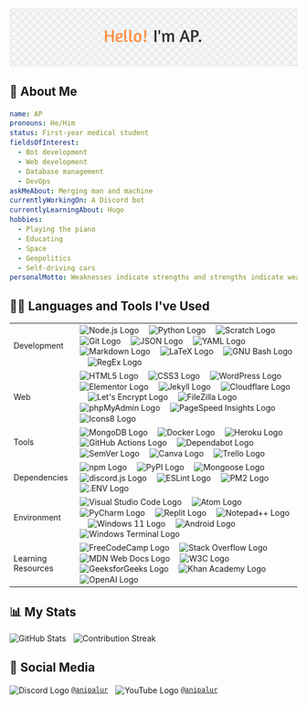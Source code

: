 <!-- markdownlint-disable first-line-heading -->

<picture>
  <source
    srcset="./assets/header-image-dark.png"
    media="(prefers-color-scheme: dark)"
  />
  <source
    srcset="./assets/header-image-light.png"
    media="(prefers-color-scheme: light), (prefers-color-scheme: no-preference)"
  />
  <img src="./assets/header-image-light.png" alt="Header Image" />
</picture>

## 🧔 About Me

```yaml
name: AP
pronouns: He/Him
status: First-year medical student
fieldsOfInterest:
  - Bot development
  - Web development
  - Database management
  - DevOps
askMeAbout: Merging man and machine
currentlyWorkingOn: A Discord bot
currentlyLearningAbout: Hugo
hobbies:
  - Playing the piano
  - Educating
  - Space
  - Geopolitics
  - Self-driving cars
personalMotto: Weaknesses indicate strengths and strengths indicate weaknesses.
```

## 👨‍💻 Languages and Tools I've Used

<table>
  <tr></tr>
  <tr>
    <td><br>Development<br><br></td>
    <td>
      <img src="https://cdn.simpleicons.org/nodedotjs" height="40" align="center" alt="Node.js Logo" title="Node.js" />
      <img width="10" />
      <img src="https://cdn.simpleicons.org/python" height="40" align="center" alt="Python Logo" title="Python" />
      <img width="10" />
      <img src="https://cdn.simpleicons.org/scratch" height="40" align="center" alt="Scratch Logo" title="Scratch" />
      <img width="10" />
      <!--
      The Git logo (sourced from https://git-scm.com/downloads/logos)
      by Jason Long
      is licensed under the Creative Commons Attribution 3.0 Unported License (https://spdx.org/licenses/CC-BY-3.0).
      -->
      <img src="https://cdn.simpleicons.org/git" height="40" align="center" alt="Git Logo" title="Git" />
      <img width="10" />
      <img src="https://cdn.simpleicons.org/json/000000/FFFFFF" height="40" align="center" alt="JSON Logo" title="JSON" />
      <img width="10" />
      <img src="https://cdn.simpleicons.org/yaml" height="40" align="center" alt="YAML Logo" title="YAML" />
      <img width="10" />
      <img src="https://cdn.simpleicons.org/markdown/000000/FFFFFF" height="40" align="center" alt="Markdown Logo" title="Markdown" />
      <img width="10" />
      <img src="https://cdn.simpleicons.org/latex" height="40" align="center" alt="LaTeX Logo" title="LaTeX" />
      <img width="10" />
      <!--
      The GNU Bash logo (sourced from https://github.com/odb/official-bash-logo)
      by ol' dirty bashnerds, 2016
      is licensed under the MIT License (https://spdx.org/licenses/MIT).
      -->
      <img src="https://cdn.simpleicons.org/gnubash" height="40" align="center" alt="GNU Bash Logo" title="GNU Bash" />
      <img width="10" />
      <img src="https://skillicons.dev/icons?i=regex" height="40" align="center" alt="RegEx Logo" title="RegEx" />
    </td>
  </tr>
  <tr></tr>
  <tr>
    <td><br>Web<br><br></td>
    <td>
      <img src="https://cdn.simpleicons.org/html5" height="40" align="center" alt="HTML5 Logo" title="HTML5" />
      <img width="10" />
      <img src="https://cdn.simpleicons.org/css3" height="40" align="center" alt="CSS3 Logo" title="CSS3" />
      <img width="10" />
      <img src="https://cdn.simpleicons.org/wordpress" height="40" align="center" alt="WordPress Logo" title="WordPress" />
      <img width="10" />
      <img src="https://cdn.simpleicons.org/elementor" height="40" align="center" alt="Elementor Logo" title="Elementor" />
      <img width="10" />
      <!--
      The Jekyll logo (sourced from https://github.com/jekyll/brand)
      by Jekyll, 2023
      is licensed under the Creative Commons Attribution 4.0 International License (https://spdx.org/licenses/CC-BY-4.0).
      -->
      <img src="https://cdn.simpleicons.org/jekyll" height="40" align="center" alt="Jekyll Logo" title="Jekyll" />
      <img width="10" />
      <!--
      Cloudflare, the Cloudflare logo, and Cloudflare Workers are trademarks and/or registered trademarks
      of Cloudflare, Inc. in the United States and other jurisdictions.
      -->
      <img src="https://cdn.simpleicons.org/cloudflare" height="40" align="center" alt="Cloudflare Logo" title="Cloudflare" />
      <img width="10" />
      <!--
      The Let's Encrypt logo (sourced from https://www.abetterinternet.org/trademarks/#le-logos)
      by Internet Security Research Group, 2023
      is licensed under the Creative Commons Attribution Non Commercial 4.0 International License (https://spdx.org/licenses/CC-BY-NC-4.0).
      -->
      <img src="https://cdn.simpleicons.org/letsencrypt" height="40" align="center" alt="Let's Encrypt Logo" title="Let's Encrypt" />
      <img width="10" />
      <img src="https://cdn.simpleicons.org/filezilla" height="40" align="center" alt="FileZilla Logo" title="FileZilla" />
      <img width="10" />
      <img src="https://cdn.simpleicons.org/phpmyadmin" height="40" align="center" alt="phpMyAdmin Logo" title="phpMyAdmin" />
      <img width="10" />
      <img src="https://cdn.simpleicons.org/pagespeedinsights" height="40" align="center" alt="PageSpeed Insights Logo" title="PageSpeed Insights" />
      <img width="10" />
      <img src="https://cdn.simpleicons.org/icons8" height="40" align="center" alt="Icons8 Logo" title="Icons8" />
    </td>
  </tr>
  <tr></tr>
  <tr>
    <td><br>Tools<br><br></td>
    <td>
      <img src="https://cdn.simpleicons.org/mongodb" height="40" align="center" alt="MongoDB Logo" title="MongoDB" />
      <img width="10" />
      <img src="https://cdn.simpleicons.org/docker" height="40" align="center" alt="Docker Logo" title="Docker" />
      <img width="10" />
      <img src="https://cdn.simpleicons.org/heroku" height="40" align="center" alt="Heroku Logo" title="Heroku" />
      <img width="10" />
      <img src="https://cdn.simpleicons.org/githubactions" height="40" align="center" alt="GitHub Actions Logo" title="GitHub Actions" />
      <img width="10" />
      <img src="https://cdn.simpleicons.org/dependabot" height="40" align="center" alt="Dependabot Logo" title="Dependabot" />
      <img width="10" />
      <img src="https://cdn.simpleicons.org/semver/3F4551/FFFFFF" height="40" align="center" alt="SemVer Logo" title="SemVer" />
      <img width="10" />
      <img src="https://cdn.simpleicons.org/canva" height="40" align="center" alt="Canva Logo" title="Canva" />
      <img width="10" />
      <img src="https://cdn.simpleicons.org/trello" height="40" align="center" alt="Trello Logo" title="Trello" />
    </td>
  </tr>
  <tr></tr>
  <tr>
    <td><br>Dependencies<br><br></td>
    <td>
      <!-- npm is a registered trademark of npm, Inc. -->
      <img src="https://cdn.simpleicons.org/npm" height="40" align="center" alt="npm Logo" title="npm" />
      <img width="10" />
      <img src="https://cdn.simpleicons.org/pypi" height="40" align="center" alt="PyPI Logo" title="PyPI" />
      <img width="10" />
      <img src="https://cdn.simpleicons.org/mongoose" height="40" align="center" alt="Mongoose Logo" title="Mongoose" />
      <img width="10" />
      <img src="https://cdn.jsdelivr.net/gh/devicons/devicon/icons/discordjs/discordjs-plain.svg" height="40" align="center" alt="discord.js Logo" title="discord.js" />
      <img width="10" />
      <img src="https://cdn.simpleicons.org/eslint" height="40" align="center" alt="ESLint Logo" title="ESLint" />
      <img width="10" />
      <img src="https://cdn.simpleicons.org/pm2" height="40" align="center" alt="PM2 Logo" title="PM2" />
      <img width="10" />
      <img src="https://cdn.simpleicons.org/dotenv" height="40" align="center" alt=".ENV Logo" title=".ENV" />
    </td>
  </tr>
  <tr></tr>
  <tr>
    <td><br>Environment<br><br></td>
    <td>
      <img src="https://cdn.simpleicons.org/visualstudiocode" height="40" align="center" alt="Visual Studio Code Logo" title="Visual Studio Code" />
      <img width="10" />
      <img src="https://cdn.simpleicons.org/atom/000000/FFFFFF" height="40" align="center" alt="Atom Logo" title="Atom" />
      <img width="10" />
      <!-- Copyright © 2023 JetBrains s.r.o. PyCharm and the PyCharm logo are registered trademarks of JetBrains s.r.o. -->
      <img src="https://cdn.simpleicons.org/pycharm/000000/FFFFFF" height="40" align="center" alt="PyCharm Logo" title="PyCharm" />
      <img width="10" />
      <img src="https://cdn.simpleicons.org/replit" height="40" align="center" alt="Replit Logo" title="Replit" />
      <img width="10" />
      <img src="https://cdn.simpleicons.org/notepadplusplus" height="40" align="center" alt="Notepad++ Logo" title="Notepad++" />
      <img width="10" />
      <img src="https://cdn.simpleicons.org/windows11" height="40" align="center" alt="Windows 11 Logo" title="Windows 11" />
      <img width="10" />
      <img src="https://cdn.simpleicons.org/android" height="40" align="center" alt="Android Logo" title="Android" />
      <img width="10" />
      <img src="https://cdn.simpleicons.org/windowsterminal/4D4D4D/FFFFFF" height="40" align="center" alt="Windows Terminal Logo" title="Windows Terminal" />
    </td>
  </tr>
  <tr></tr>
  <tr>
    <td><br>Learning Resources<br><br></td>
    <td>
      <img src="https://cdn.simpleicons.org/freecodecamp/0A0A23/FFFFFF" height="40" align="center" alt="FreeCodeCamp Logo" title="FreeCodeCamp" />
      <img width="10" />
      <img src="https://cdn.simpleicons.org/stackoverflow" height="40" align="center" alt="Stack Overflow Logo" title="Stack Overflow" />
      <img width="10" />
      <img src="https://cdn.simpleicons.org/mdnwebdocs/000000/FFFFFF" height="40" align="center" alt="MDN Web Docs Logo" title="MDN Web Docs" />
      <img width="10" />
      <img src="https://cdn.simpleicons.org/w3c" height="40" align="center" alt="W3C Logo" title="W3C" />
      <img width="10" />
      <img src="https://cdn.simpleicons.org/geeksforgeeks" height="40" align="center" alt="GeeksforGeeks Logo" title="GeeksforGeeks" />
      <img width="10" />
      <img src="https://cdn.simpleicons.org/khanacademy" height="40" align="center" alt="Khan Academy Logo" title="Khan Academy" />
      <img width="10" />
      <img src="https://cdn.simpleicons.org/openai" height="40" align="center" alt="OpenAI Logo" title="OpenAI" />
    </td>
  </tr>
</table>

## 📊 My Stats

<div align="left">
  <picture>
    <source
      srcset="https://github-readme-stats.vercel.app/api?username=anipalur&include_all_commits=true&show=reviews&show_icons=true&hide_rank=true&hide=contribs&theme=slateorange&border_color=444c56"
      media="(prefers-color-scheme: dark)"
    />
    <source
      srcset="https://github-readme-stats.vercel.app/api?username=anipalur&include_all_commits=true&show=reviews&show_icons=true&hide_rank=true&hide=contribs&theme=swift&border_color=d0d7de"
      media="(prefers-color-scheme: light), (prefers-color-scheme: no-preference)"
    />
    <img src="https://github-readme-stats.vercel.app/api?username=anipalur&include_all_commits=true&show=reviews&show_icons=true&hide_rank=true&hide=contribs" height="150" alt="GitHub Stats" title="GitHub Stats" />
  </picture>
  <img width="5" />
  <picture>
    <source
      srcset="https://streak-stats.demolab.com?user=anipalur&date_format=j%20M%5B%20Y%5D&mode=weekly&theme=slateorange&border=444c56"
      media="(prefers-color-scheme: dark)"
    />
    <source
      srcset="https://streak-stats.demolab.com?user=anipalur&date_format=j%20M%5B%20Y%5D&mode=weekly&theme=swift&border=d0d7de"
      media="(prefers-color-scheme: light), (prefers-color-scheme: no-preference)"
    />
    <img src="https://streak-stats.demolab.com?user=anipalur&date_format=j%20M%5B%20Y%5D&mode=weekly" height="150" alt="Contribution Streak" title="Contribution Streak" />
  </picture>
</div>

## 💬 Social Media

<div align="left">
  <img src="https://cdn.simpleicons.org/discord/5865F2" height="20" align="center" alt="Discord Logo" title="Discord" />
  <a href="https://discordapp.com/users/689680683186126865" title="View my Discord profile."><code>@anipalur</code></a>
  <img width="5" />
  <img src="https://cdn.simpleicons.org/youtube/FF0000" height="20" align="center" alt="YouTube Logo" title="YouTube" />
  <a href="https://youtube.com/@anipalur" title="Visit my YouTube channel."><code>@anipalur</code></a>
</div>
